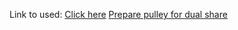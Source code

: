 Link to used: <a href="https://nl.aliexpress.com/item/1005004581737746.html?spm=a2g0o.order_list.order_list_main.286.4f6679d2OTcNkG&gatewayAdapt=glo2nld">Click here</a>
<a href="assets/prepare_pulley.md">Prepare pulley for dual share</a>
